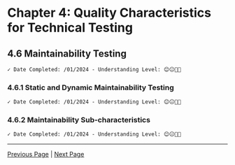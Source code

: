 # Chapter 4: Quality Characteristics for Technical Testing

## 4.6 Maintainability Testing

```markdown
✓ Date Completed: /01/2024 - Understanding Level: 😊😐🤢🤮
```

### 4.6.1 Static and Dynamic Maintainability Testing

```markdown
✓ Date Completed: /01/2024 - Understanding Level: 😊😐🤢🤮
```

### 4.6.2 Maintainability Sub-characteristics

```markdown
✓ Date Completed: /01/2024 - Understanding Level: 😊😐🤢🤮
```

---

[Previous Page](4.5-performance-testing.md) | [Next Page](4.7-portability-testing.md)
